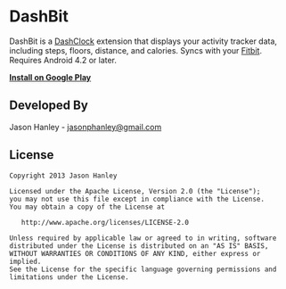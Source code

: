DashBit
=======

DashBit is a [DashClock][1] extension that displays your activity tracker data,
including steps, floors, distance, and calories. Syncs with your [Fitbit][2].
Requires Android 4.2 or later.

[**Install on Google Play**][3]

Developed By
------------

Jason Hanley - <jasonphanley@gmail.com>

License
-------

    Copyright 2013 Jason Hanley

    Licensed under the Apache License, Version 2.0 (the "License");
    you may not use this file except in compliance with the License.
    You may obtain a copy of the License at

       http://www.apache.org/licenses/LICENSE-2.0

    Unless required by applicable law or agreed to in writing, software
    distributed under the License is distributed on an "AS IS" BASIS,
    WITHOUT WARRANTIES OR CONDITIONS OF ANY KIND, either express or implied.
    See the License for the specific language governing permissions and
    limitations under the License.

 [1]: https://code.google.com/p/dashclock/
 [2]: http://www.fitbit.com/
 [3]: https://play.google.com/store/apps/details?id=com.jasonphanley.dashbit